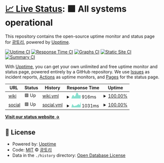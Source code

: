 # [📈 Live Status](https://status.gwto.cc): <!--live status--> **🟩 All systems operational**

This repository contains the open-source uptime monitor and status page for [광토리](https://gwangtori.com), powered by [Upptime](https://github.com/upptime/upptime).

[![Uptime CI](https://github.com/Gwangtori/upptime/workflows/Uptime%20CI/badge.svg)](https://github.com/Gwangtori/upptime/actions?query=workflow%3A%22Uptime+CI%22)
[![Response Time CI](https://github.com/Gwangtori/upptime/workflows/Response%20Time%20CI/badge.svg)](https://github.com/Gwangtori/upptime/actions?query=workflow%3A%22Response+Time+CI%22)
[![Graphs CI](https://github.com/Gwangtori/upptime/workflows/Graphs%20CI/badge.svg)](https://github.com/Gwangtori/upptime/actions?query=workflow%3A%22Graphs+CI%22)
[![Static Site CI](https://github.com/Gwangtori/upptime/workflows/Static%20Site%20CI/badge.svg)](https://github.com/Gwangtori/upptime/actions?query=workflow%3A%22Static+Site+CI%22)
[![Summary CI](https://github.com/Gwangtori/upptime/workflows/Summary%20CI/badge.svg)](https://github.com/Gwangtori/upptime/actions?query=workflow%3A%22Summary+CI%22)

With [Upptime](https://upptime.js.org), you can get your own unlimited and free uptime monitor and status page, powered entirely by a GitHub repository. We use [Issues](https://github.com/Gwangtori/upptime/issues) as incident reports, [Actions](https://github.com/Gwangtori/upptime/actions) as uptime monitors, and [Pages](https://status.gwto.cc) for the status page.

<!--start: status pages-->
<!-- This summary is generated by Upptime (https://github.com/upptime/upptime) -->
<!-- Do not edit this manually, your changes will be overwritten -->
<!-- prettier-ignore -->
| URL | Status | History | Response Time | Uptime |
| --- | ------ | ------- | ------------- | ------ |
| <img alt="" src="https://icons.duckduckgo.com/ip3/wiki.daol.cc.ico" height="13"> [wiki](https://wiki.daol.cc) | 🟩 Up | [wiki.yml](https://github.com/daol-project/upptime/commits/HEAD/history/wiki.yml) | <details><summary><img alt="Response time graph" src="./graphs/wiki/response-time-week.png" height="20"> 916ms</summary><br><a href="https://status.daol.cc/history/wiki"><img alt="Response time 2080" src="https://img.shields.io/endpoint?url=https%3A%2F%2Fraw.githubusercontent.com%2Fdaol-project%2Fupptime%2FHEAD%2Fapi%2Fwiki%2Fresponse-time.json"></a><br><a href="https://status.daol.cc/history/wiki"><img alt="24-hour response time 842" src="https://img.shields.io/endpoint?url=https%3A%2F%2Fraw.githubusercontent.com%2Fdaol-project%2Fupptime%2FHEAD%2Fapi%2Fwiki%2Fresponse-time-day.json"></a><br><a href="https://status.daol.cc/history/wiki"><img alt="7-day response time 916" src="https://img.shields.io/endpoint?url=https%3A%2F%2Fraw.githubusercontent.com%2Fdaol-project%2Fupptime%2FHEAD%2Fapi%2Fwiki%2Fresponse-time-week.json"></a><br><a href="https://status.daol.cc/history/wiki"><img alt="30-day response time 2161" src="https://img.shields.io/endpoint?url=https%3A%2F%2Fraw.githubusercontent.com%2Fdaol-project%2Fupptime%2FHEAD%2Fapi%2Fwiki%2Fresponse-time-month.json"></a><br><a href="https://status.daol.cc/history/wiki"><img alt="1-year response time 2080" src="https://img.shields.io/endpoint?url=https%3A%2F%2Fraw.githubusercontent.com%2Fdaol-project%2Fupptime%2FHEAD%2Fapi%2Fwiki%2Fresponse-time-year.json"></a></details> | <details><summary><a href="https://status.daol.cc/history/wiki">100.00%</a></summary><a href="https://status.daol.cc/history/wiki"><img alt="All-time uptime 97.34%" src="https://img.shields.io/endpoint?url=https%3A%2F%2Fraw.githubusercontent.com%2Fdaol-project%2Fupptime%2FHEAD%2Fapi%2Fwiki%2Fuptime.json"></a><br><a href="https://status.daol.cc/history/wiki"><img alt="24-hour uptime 100.00%" src="https://img.shields.io/endpoint?url=https%3A%2F%2Fraw.githubusercontent.com%2Fdaol-project%2Fupptime%2FHEAD%2Fapi%2Fwiki%2Fuptime-day.json"></a><br><a href="https://status.daol.cc/history/wiki"><img alt="7-day uptime 100.00%" src="https://img.shields.io/endpoint?url=https%3A%2F%2Fraw.githubusercontent.com%2Fdaol-project%2Fupptime%2FHEAD%2Fapi%2Fwiki%2Fuptime-week.json"></a><br><a href="https://status.daol.cc/history/wiki"><img alt="30-day uptime 98.02%" src="https://img.shields.io/endpoint?url=https%3A%2F%2Fraw.githubusercontent.com%2Fdaol-project%2Fupptime%2FHEAD%2Fapi%2Fwiki%2Fuptime-month.json"></a><br><a href="https://status.daol.cc/history/wiki"><img alt="1-year uptime 97.34%" src="https://img.shields.io/endpoint?url=https%3A%2F%2Fraw.githubusercontent.com%2Fdaol-project%2Fupptime%2FHEAD%2Fapi%2Fwiki%2Fuptime-year.json"></a></details>
| <img alt="" src="https://icons.duckduckgo.com/ip3/social.daol.cc.ico" height="13"> [social](https://social.daol.cc) | 🟩 Up | [social.yml](https://github.com/daol-project/upptime/commits/HEAD/history/social.yml) | <details><summary><img alt="Response time graph" src="./graphs/social/response-time-week.png" height="20"> 1031ms</summary><br><a href="https://status.daol.cc/history/social"><img alt="Response time 2023" src="https://img.shields.io/endpoint?url=https%3A%2F%2Fraw.githubusercontent.com%2Fdaol-project%2Fupptime%2FHEAD%2Fapi%2Fsocial%2Fresponse-time.json"></a><br><a href="https://status.daol.cc/history/social"><img alt="24-hour response time 2117" src="https://img.shields.io/endpoint?url=https%3A%2F%2Fraw.githubusercontent.com%2Fdaol-project%2Fupptime%2FHEAD%2Fapi%2Fsocial%2Fresponse-time-day.json"></a><br><a href="https://status.daol.cc/history/social"><img alt="7-day response time 1031" src="https://img.shields.io/endpoint?url=https%3A%2F%2Fraw.githubusercontent.com%2Fdaol-project%2Fupptime%2FHEAD%2Fapi%2Fsocial%2Fresponse-time-week.json"></a><br><a href="https://status.daol.cc/history/social"><img alt="30-day response time 2537" src="https://img.shields.io/endpoint?url=https%3A%2F%2Fraw.githubusercontent.com%2Fdaol-project%2Fupptime%2FHEAD%2Fapi%2Fsocial%2Fresponse-time-month.json"></a><br><a href="https://status.daol.cc/history/social"><img alt="1-year response time 2023" src="https://img.shields.io/endpoint?url=https%3A%2F%2Fraw.githubusercontent.com%2Fdaol-project%2Fupptime%2FHEAD%2Fapi%2Fsocial%2Fresponse-time-year.json"></a></details> | <details><summary><a href="https://status.daol.cc/history/social">100.00%</a></summary><a href="https://status.daol.cc/history/social"><img alt="All-time uptime 96.89%" src="https://img.shields.io/endpoint?url=https%3A%2F%2Fraw.githubusercontent.com%2Fdaol-project%2Fupptime%2FHEAD%2Fapi%2Fsocial%2Fuptime.json"></a><br><a href="https://status.daol.cc/history/social"><img alt="24-hour uptime 100.00%" src="https://img.shields.io/endpoint?url=https%3A%2F%2Fraw.githubusercontent.com%2Fdaol-project%2Fupptime%2FHEAD%2Fapi%2Fsocial%2Fuptime-day.json"></a><br><a href="https://status.daol.cc/history/social"><img alt="7-day uptime 100.00%" src="https://img.shields.io/endpoint?url=https%3A%2F%2Fraw.githubusercontent.com%2Fdaol-project%2Fupptime%2FHEAD%2Fapi%2Fsocial%2Fuptime-week.json"></a><br><a href="https://status.daol.cc/history/social"><img alt="30-day uptime 98.03%" src="https://img.shields.io/endpoint?url=https%3A%2F%2Fraw.githubusercontent.com%2Fdaol-project%2Fupptime%2FHEAD%2Fapi%2Fsocial%2Fuptime-month.json"></a><br><a href="https://status.daol.cc/history/social"><img alt="1-year uptime 96.89%" src="https://img.shields.io/endpoint?url=https%3A%2F%2Fraw.githubusercontent.com%2Fdaol-project%2Fupptime%2FHEAD%2Fapi%2Fsocial%2Fuptime-year.json"></a></details>

<!--end: status pages-->

[**Visit our status website →**](https://status.gwto.cc)

## 📄 License

- Powered by: [Upptime](https://github.com/upptime/upptime)
- Code: [MIT](./LICENSE) © [광토리](https://gwangtori.com)
- Data in the `./history` directory: [Open Database License](https://opendatacommons.org/licenses/odbl/1-0/)

